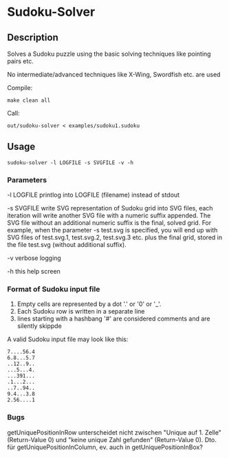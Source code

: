Sudoku-Solver
============

Description
---------

Solves a Sudoku puzzle using the basic solving  techniques like pointing pairs etc.

No intermediate/advanced techniques like X-Wing, Swordfish etc. are used


Compile:

    make clean all

Call:

    out/sudoku-solver < examples/sudoku1.sudoku

Usage
----

    sudoku-solver -l LOGFILE -s SVGFILE -v -h

### Parameters

  -l LOGFILE  printlog into LOGFILE (filename) instead of stdout
  
  -s SVGFILE  write SVG representation of Sudoku grid into SVG files, each iteration will write
            another SVG file with a numeric suffix appended. The SVG file without an additional
              numeric suffix is the final, solved grid.
              For example, when the parameter -s test.svg is specified, you will end up with SVG
              files of test.svg.1, test.svg.2, test.svg.3 etc. plus the final grid, stored in the
              file test.svg (without additional suffix).
			  
  -v          verbose logging
  
  -h          this help screen

  
### Format of Sudoku input file

1. Empty cells are represented by a dot '.' or '0' or '\_'.
2. Each Sudoku row is written in a separate line
3. lines starting with a hashbang '#' are considered comments and are silently skippde

A valid Sudoku input file may look like this:

```
7....56.4
6.8...5.7
..12..9..
...5...4.
...391...
.1...2...
..7..94..
9.4...3.8
2.56....1
```

### Bugs

getUniquePositionInRow unterscheidet nicht zwischen "Unique auf 1. Zelle" (Return-Value 0) und "keine unique Zahl gefunden" (Return-Value 0). Dto. für getUniquePositionInColumn, ev. auch in getUniquePositionInBox?

